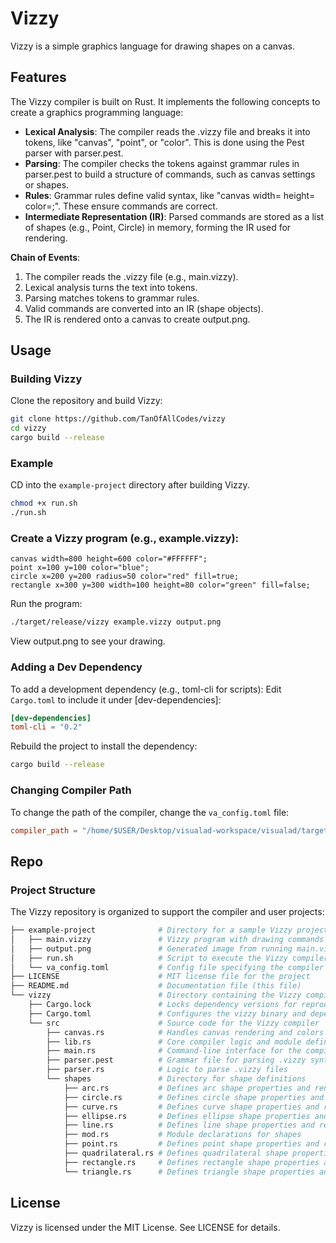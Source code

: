# Vizzy

Vizzy is a simple graphics language for drawing shapes on a canvas.

## Features

The Vizzy compiler is built on Rust. It implements the following concepts to create a graphics programming language:

- **Lexical Analysis**: The compiler reads the .vizzy file and breaks it into tokens, like "canvas", "point", or "color". This is done using the Pest parser with parser.pest.
- **Parsing**: The compiler checks the tokens against grammar rules in parser.pest to build a structure of commands, such as canvas settings or shapes.
- **Rules**: Grammar rules define valid syntax, like "canvas width=<number> height=<number> color=<string>;". These ensure commands are correct.
- **Intermediate Representation (IR)**: Parsed commands are stored as a list of shapes (e.g., Point, Circle) in memory, forming the IR used for rendering.

**Chain of Events**:
1. The compiler reads the .vizzy file (e.g., main.vizzy).
2. Lexical analysis turns the text into tokens.
3. Parsing matches tokens to grammar rules.
4. Valid commands are converted into an IR (shape objects).
5. The IR is rendered onto a canvas to create output.png.

## Usage

### Building Vizzy

Clone the repository and build Vizzy:

```bash
git clone https://github.com/TanOfAllCodes/vizzy
cd vizzy
cargo build --release
```

### Example 

CD into the `example-project` directory after building Vizzy. 

```bash 
chmod +x run.sh 
./run.sh
```

### Create a Vizzy program (e.g., example.vizzy):

```vizzy
canvas width=800 height=600 color="#FFFFFF";
point x=100 y=100 color="blue";
circle x=200 y=200 radius=50 color="red" fill=true;
rectangle x=300 y=300 width=100 height=80 color="green" fill=false;
```

Run the program:

```bash
./target/release/vizzy example.vizzy output.png
```

View output.png to see your drawing.

### Adding a Dev Dependency

To add a development dependency (e.g., toml-cli for scripts):
Edit `Cargo.toml` to include it under [dev-dependencies]:

```toml
[dev-dependencies]
toml-cli = "0.2"
```

Rebuild the project to install the dependency:

```bash
cargo build --release
```

###  Changing Compiler Path 

To change the path of the compiler, change the `va_config.toml` file:

```toml
compiler_path = "/home/$USER/Desktop/visualad-workspace/visualad/target/release/vizzy"
```

## Repo 

### Project Structure

The Vizzy repository is organized to support the compiler and user projects:

```bash
├── example-project              # Directory for a sample Vizzy project
│   ├── main.vizzy               # Vizzy program with drawing commands
│   ├── output.png               # Generated image from running main.vizzy
│   ├── run.sh                   # Script to execute the Vizzy compiler
│   └── va_config.toml           # Config file specifying the compiler path
├── LICENSE                      # MIT license file for the project
├── README.md                    # Documentation file (this file)
└── vizzy                        # Directory containing the Vizzy compiler
    ├── Cargo.lock               # Locks dependency versions for reproducibility
    ├── Cargo.toml               # Configures the vizzy binary and dependencies
    └── src                      # Source code for the Vizzy compiler
        ├── canvas.rs            # Handles canvas rendering and colors
        ├── lib.rs               # Core compiler logic and module definitions
        ├── main.rs              # Command-line interface for the compiler
        ├── parser.pest          # Grammar file for parsing .vizzy syntax
        ├── parser.rs            # Logic to parse .vizzy files
        └── shapes               # Directory for shape definitions
            ├── arc.rs           # Defines arc shape properties and rendering
            ├── circle.rs        # Defines circle shape properties and rendering
            ├── curve.rs         # Defines curve shape properties and rendering
            ├── ellipse.rs       # Defines ellipse shape properties and rendering
            ├── line.rs          # Defines line shape properties and rendering
            ├── mod.rs           # Module declarations for shapes
            ├── point.rs         # Defines point shape properties and rendering
            ├── quadrilateral.rs # Defines quadrilateral shape properties and rendering
            ├── rectangle.rs     # Defines rectangle shape properties and rendering
            └── triangle.rs      # Defines triangle shape properties and rendering
```

## License

Vizzy is licensed under the MIT License. See LICENSE for details.